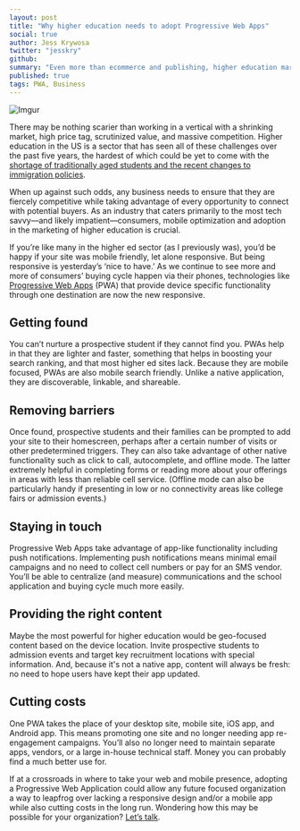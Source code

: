 ```yaml
---
layout: post
title: "Why higher education needs to adopt Progressive Web Apps"
social: true
author: Jess Krywosa
twitter: "jesskry"
github:
summary: "Even more than ecommerce and publishing, higher education marketing could benefit tremendously from adopting Progressive Web Application (PWA) implementation."
published: true
tags: PWA, Business
---
```


![Imgur](http://i.imgur.com/yeiuw3h.jpg)

There may be nothing scarier than working in a vertical with a shrinking market, high price tag, scrutinized value, and massive competition. Higher education in the US is a sector that has seen all of these challenges over the past five years, the hardest of which could be yet to come with the [shortage of traditionally aged students and the recent changes to immigration policies](https://www.nytimes.com/2017/06/07/education/higher-education-seeks-answers-to-leaner-years.html). 

When up against such odds, any business needs to ensure that they are fiercely competitive while taking advantage of every opportunity to connect with potential buyers. As an industry that caters primarily to the most tech savvy—and likely impatient—consumers, mobile optimization and adoption in the marketing of higher education is crucial. 

If you’re like many in the higher ed sector (as I previously was), you’d be happy if your site was mobile friendly, let alone responsive. But being responsive is yesterday’s ‘nice to have.’ As we continue to see more and more of consumers’ buying cycle happen via their phones, technologies like [Progressive Web Apps](https://dockyard.com/blog/2017/05/03/five-business-problems-pwas-solve) (PWA) that provide device specific functionality through one destination are now the new responsive. 

## Getting found
You can’t nurture a prospective student if they cannot find you. PWAs help in that they are lighter and faster, something that helps in boosting your search ranking, and that most higher ed sites lack. Because they are mobile focused, PWAs are also mobile search friendly. Unlike a native application, they are discoverable, linkable, and shareable. 

## Removing barriers
Once found, prospective students and their families can be prompted to add your site to their homescreen, perhaps after a certain number of visits or other predetermined triggers. They can also take advantage of other native functionality such as click to call, autocomplete, and offline mode. The latter extremely helpful in completing forms or reading more about your offerings in areas with less than reliable cell service. (Offline mode can also be particularly handy if presenting in low or no connectivity areas like college fairs or admission events.)

## Staying in touch
Progressive Web Apps take advantage of app-like functionality including push notifications. Implementing push notifications means minimal email campaigns and no need to collect cell numbers or pay for an SMS vendor. You’ll be able to centralize (and measure) communications and the school application and buying cycle much more easily.

## Providing the right content
Maybe the most powerful for higher education would be geo-focused content based on the device location. Invite prospective students to admission events and target key recruitment locations with special information. And, because it's not a native app, content will always be fresh: no need to hope users have kept their app updated. 

## Cutting costs
One PWA takes the place of your desktop site, mobile site, iOS app, and Android app. This means promoting one site and no longer needing app re-engagement campaigns. You’ll also no longer need to maintain separate apps, vendors, or a large in-house technical staff. Money you can probably find a much better use for. 

If at a crossroads in where to take your web and mobile presence, adopting a Progressive Web Application could allow any future focused organization a way to leapfrog over lacking a responsive design and/or a mobile app while also cutting costs in the long run. Wondering how this may be possible for your organization? [Let’s talk](https://dockyard.com/contact/hire-us). 
